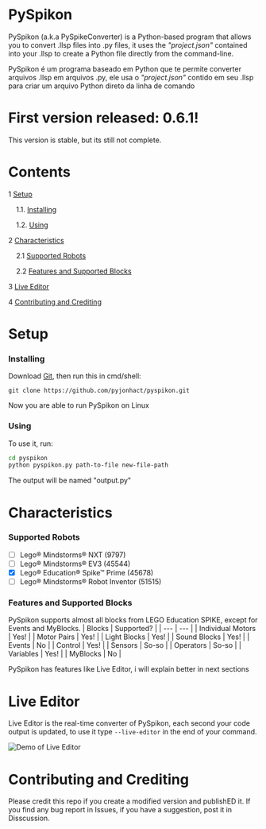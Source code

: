 # **PySpikon** 
PySpikon (a.k.a PySpikeConverter) is a Python-based program that allows you to convert .llsp files into .py files, it uses the *"project.json"* contained into your .llsp to create a Python file directly from the command-line.


PySpikon é um programa baseado em Python que te permite converter arquivos .llsp em arquivos .py, ele usa o *"project.json"* contido em seu .llsp para criar um arquivo Python direto da linha de comando

# First version released: 0.6.1!

This version is stable, but its still not complete.

# Contents
1 [Setup](#setup)

&nbsp;&nbsp;&nbsp;&nbsp;1.1. [Installing](#installing)

&nbsp;&nbsp;&nbsp;&nbsp;1.2. [Using](#using)

2 [Characteristics](#characteristics)

&nbsp;&nbsp;&nbsp;&nbsp;2.1 [Supported Robots](#supported-robots)

&nbsp;&nbsp;&nbsp;&nbsp;2.2 [Features and Supported Blocks](#features-and-supported-blocks)

3 [Live Editor](#live-editor)

4 [Contributing and Crediting](#contributing-and-crediting)

# Setup

### Installing

Download [Git](https://git-scm.com/downloads), then run this in cmd/shell:
```
git clone https://github.com/pyjonhact/pyspikon.git
```
Now you are able to run PySpikon on Linux

### Using
To use it, run:
```bash
cd pyspikon
python pyspikon.py path-to-file new-file-path
```
The output will be named "output.py"

# Characteristics

### Supported Robots
- [ ] Lego® Mindstorms® NXT (9797)
- [ ] Lego® Mindstorms® EV3 (45544)
- [X] Lego® Education® Spike™ Prime (45678)
- [ ] Lego® Mindstorms® Robot Inventor (51515)

### Features and Supported Blocks
PySpikon supports almost all blocks from LEGO Education SPIKE, except for Events and MyBlocks.
| Blocks | Supported? |
| --- | --- |
| Individual Motors | Yes! |
| Motor Pairs | Yes! |
| Light Blocks | Yes! |
| Sound Blocks | Yes! |
| Events | No |
| Control | Yes! |
| Sensors | So-so |
| Operators | So-so |
| Variables | Yes! |
| MyBlocks | No |

PySpikon has features like Live Editor, i will explain better in next sections

# Live Editor
Live Editor is the real-time converter of PySpikon, each second your code output is updated, to use it type `--live-editor` in the end of your command.

![Demo of Live Editor](https://i.imgur.com/2Ssoaz6.gif)

# Contributing and Crediting
Please credit this repo if you create a modified version and publishED it. If you find any bug report in Issues, if you have a suggestion, post it in Disscussion. 
